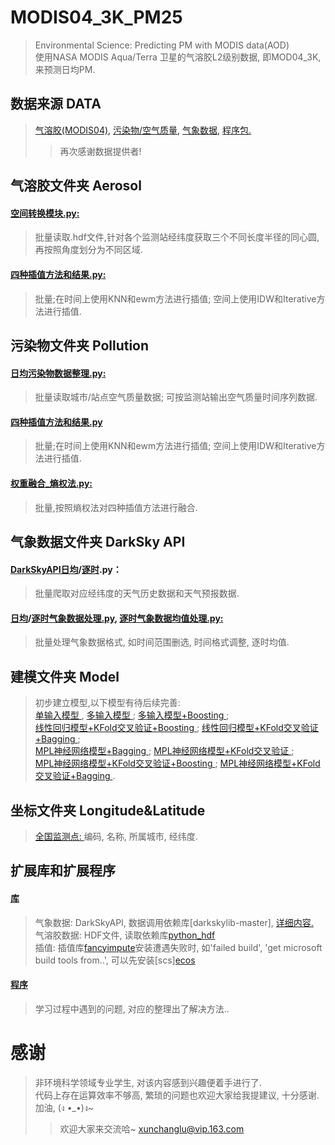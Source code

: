 # MODIS04_3K_PM25
>Environmental Science: Predicting PM with MODIS data(AOD)  
>使用NASA MODIS Aqua/Terra 卫星的气溶胶L2级别数据, 即MOD04_3K, 来预测日均PM.

## 数据来源 DATA
>[气溶胶(MODIS04),](https://ladsweb.modaps.eosdis.nasa.gov/search/) 
>[污染物/空气质量,](http://beijingair.sinaapp.com/) 
>[气象数据,](https://darksky.net/dev) 
>[程序包.](https://www.lfd.uci.edu/~gohlke/pythonlibs/) 
>>再次感谢数据提供者!
## 气溶胶文件夹 Aerosol
#### [空间转换模块.py:](https://github.com/xunchanglu0901/MODIS04_3K_PM25/blob/master/%E6%B0%94%E6%BA%B6%E8%83%B6/%E7%A9%BA%E9%97%B4%E8%BD%AC%E6%8D%A2%E6%A8%A1%E5%9D%97.py)
>批量读取.hdf文件,针对各个监测站经纬度获取三个不同长度半径的同心圆,再按照角度划分为不同区域.
#### [四种插值方法和结果.py:](https://github.com/xunchanglu0901/MODIS04_3K_PM25/blob/master/%E6%B0%94%E6%BA%B6%E8%83%B6/%E5%9B%9B%E7%A7%8D%E6%8F%92%E5%80%BC%E6%96%B9%E6%B3%95%E5%92%8C%E7%BB%93%E6%9E%9C.py)
>批量;在时间上使用KNN和ewm方法进行插值; 空间上使用IDW和Iterative方法进行插值.
  
## 污染物文件夹 Pollution
#### [日均污染物数据整理.py:](https://github.com/xunchanglu0901/MODIS04_3K_PM25/blob/master/%E6%B1%A1%E6%9F%93%E7%89%A9/%E6%97%A5%E5%9D%87%E6%B1%A1%E6%9F%93%E7%89%A9%E6%95%B0%E6%8D%AE%E6%95%B4%E7%90%86.py)
>批量读取城市/站点空气质量数据; 可按监测站输出空气质量时间序列数据.
#### [四种插值方法和结果.py](https://github.com/xunchanglu0901/MODIS04_3K_PM25/blob/master/%E6%B1%A1%E6%9F%93%E7%89%A9/%E5%9B%9B%E7%A7%8D%E6%8F%92%E5%80%BC%E6%96%B9%E6%B3%95%E5%92%8C%E7%BB%93%E6%9E%9C.py)
>批量;在时间上使用KNN和ewm方法进行插值; 空间上使用IDW和Iterative方法进行插值.
#### [权重融合_熵权法.py:](https://github.com/xunchanglu0901/MODIS04_3K_PM25/blob/master/%E6%B1%A1%E6%9F%93%E7%89%A9/%E6%9D%83%E9%87%8D%E8%9E%8D%E5%90%88_%E7%86%B5%E6%9D%83%E6%B3%95.py)
>批量,按照熵权法对四种插值方法进行融合.
  
## 气象数据文件夹 DarkSky API
#### [DarkSkyAPI日均](https://github.com/xunchanglu0901/MODIS04_3K_PM25/blob/master/%E6%B0%94%E8%B1%A1%E6%95%B0%E6%8D%AE/DarkSkyAPI%E6%97%A5%E5%9D%87.py)/[逐时](https://github.com/xunchanglu0901/MODIS04_3K_PM25/blob/master/%E6%B0%94%E8%B1%A1%E6%95%B0%E6%8D%AE/DarkSkyAPI%E9%80%90%E6%97%B6.py).py：
>批量爬取对应经纬度的天气历史数据和天气预报数据.
#### [日均](https://github.com/xunchanglu0901/MODIS04_3K_PM25/blob/master/%E6%B0%94%E8%B1%A1%E6%95%B0%E6%8D%AE/%E6%97%A5%E5%9D%87%E6%B0%94%E8%B1%A1%E6%95%B0%E6%8D%AE%E5%A4%84%E7%90%86.py)/[逐时气象数据处理.py](https://github.com/xunchanglu0901/MODIS04_3K_PM25/blob/master/%E6%B0%94%E8%B1%A1%E6%95%B0%E6%8D%AE/%E9%80%90%E6%97%B6%E6%B0%94%E8%B1%A1%E6%95%B0%E6%8D%AE%E5%A4%84%E7%90%86.py), [逐时气象数据均值处理.py:](https://github.com/xunchanglu0901/MODIS04_3K_PM25/blob/master/%E6%B0%94%E8%B1%A1%E6%95%B0%E6%8D%AE/%E9%80%90%E6%97%B6%E6%B0%94%E8%B1%A1%E6%95%B0%E6%8D%AE%E5%9D%87%E5%80%BC%E5%A4%84%E7%90%86.py)
>批量处理气象数据格式, 如时间范围删选, 时间格式调整, 逐时均值.

## 建模文件夹 Model
>初步建立模型,以下模型有待后续完善:  
>[单输入模型 ](https://github.com/xunchanglu0901/MODIS04_3K_PM25/blob/master/%E5%BB%BA%E6%A8%A1/%E5%8D%95%E8%BE%93%E5%85%A5.py),
  [多输入模型 ](https://github.com/xunchanglu0901/MODIS04_3K_PM25/blob/master/%E5%BB%BA%E6%A8%A1/%E5%A4%9A%E8%BE%93%E5%85%A5.py); 
  [多输入模型+Boosting ](https://github.com/xunchanglu0901/MODIS04_3K_PM25/blob/master/%E5%BB%BA%E6%A8%A1/%E5%A4%9A%E8%BE%93%E5%85%A5%2Bboosting.py);  
>[线性回归模型+KFold交叉验证+Boosting ](https://github.com/xunchanglu0901/MODIS04_3K_PM25/blob/master/%E5%BB%BA%E6%A8%A1/%E7%A5%9E%E7%BB%8F%E7%BD%91%E7%BB%9C%2B%E4%BA%A4%E5%8F%89%E9%AA%8C%E8%AF%81%2BBoosting.py); 
  [线性回归模型+KFold交叉验证+Bagging ](https://github.com/xunchanglu0901/MODIS04_3K_PM25/blob/master/%E5%BB%BA%E6%A8%A1/%E7%BA%BF%E6%80%A7%E5%9B%9E%E5%BD%92%2B%E4%BA%A4%E5%8F%89%E9%AA%8C%E8%AF%81%2BBagging.py);   
>[MPL神经网络模型+Bagging ](https://github.com/xunchanglu0901/MODIS04_3K_PM25/blob/master/%E5%BB%BA%E6%A8%A1/%E7%A5%9E%E7%BB%8F%E7%BD%91%E7%BB%9C%2BBagging.py); 
   [MPL神经网络模型+KFold交叉验证 ](https://github.com/xunchanglu0901/MODIS04_3K_PM25/blob/master/%E5%BB%BA%E6%A8%A1/%E7%A5%9E%E7%BB%8F%E7%BD%91%E7%BB%9C%2B%E4%BA%A4%E5%8F%89%E9%AA%8C%E8%AF%81.py);  
>[MPL神经网络模型+KFold交叉验证+Boosting ](https://github.com/xunchanglu0901/MODIS04_3K_PM25/blob/master/%E5%BB%BA%E6%A8%A1/%E7%A5%9E%E7%BB%8F%E7%BD%91%E7%BB%9C%2B%E4%BA%A4%E5%8F%89%E9%AA%8C%E8%AF%81%2BBoosting.py); 
  [MPL神经网络模型+KFold交叉验证+Bagging ](https://github.com/xunchanglu0901/MODIS04_3K_PM25/blob/master/%E5%BB%BA%E6%A8%A1/%E7%A5%9E%E7%BB%8F%E7%BD%91%E7%BB%9C%2B%E4%BA%A4%E5%8F%89%E9%AA%8C%E8%AF%81%2BBagging.py).
  
## 坐标文件夹 Longitude&Latitude
>[全国监测点: ](https://github.com/xunchanglu0901/MODIS_AOD_PM25/blob/master/%E5%9D%90%E6%A0%87/%E7%AB%99%E7%82%B9%E5%88%97%E8%A1%A8-2018.11.08%E8%B5%B7%20-%20%E5%89%AF%E6%9C%AC.xlsx)编码, 名称, 所属城市, 经纬度.

## 扩展库和扩展程序
#### [库](https://github.com/xunchanglu0901/MODIS04_3K_PM25/tree/master/%E6%89%A9%E5%B1%95%E5%BA%93%E5%92%8C%E6%89%A9%E5%B1%95%E7%A8%8B%E5%BA%8F/%E5%BA%93)
>气象数据: DarkSkyAPI, 数据调用依赖库[darkskylib-master], [详细内容.](https://github.com/lukaskubis/darkskylib)  
>气溶胶数据: HDF文件, 读取依赖库[python_hdf](https://www.lfd.uci.edu/~gohlke/pythonlibs/)  
>插值: 插值库[fancyimpute](https://pypi.org/project/fancyimpute/)安装遭遇失败时, 如'failed build', 'get microsoft build tools from..', 可以先安装[scs][ecos](https://www.lfd.uci.edu/~gohlke/pythonlibs/)  
#### [程序](https://github.com/xunchanglu0901/MODIS04_3K_PM25/tree/master/%E6%89%A9%E5%B1%95%E5%BA%93%E5%92%8C%E6%89%A9%E5%B1%95%E7%A8%8B%E5%BA%8F/%E7%A8%8B%E5%BA%8F)
>学习过程中遇到的问题, 对应的整理出了解决方法..
  
# 感谢
>非环境科学领域专业学生, 对该内容感到兴趣便着手进行了.  
>代码上存在运算效率不够高, 繁琐的问题也欢迎大家给我提建议, 十分感谢.  
>加油, (ง •_•)ง~   
>>欢迎大家来交流哈~ xunchanglu@vip.163.com
